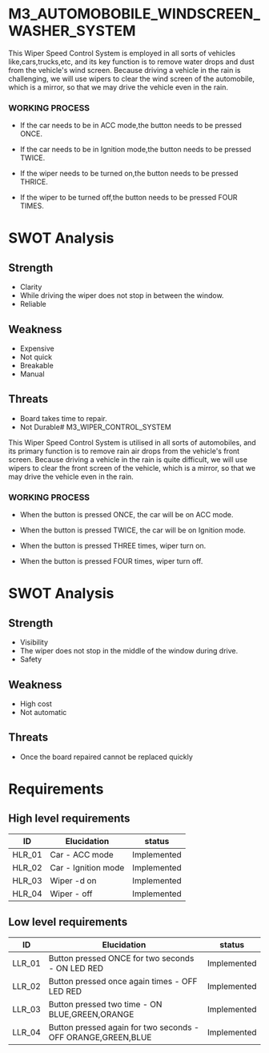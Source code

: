 # M3_AUTOMOBOBILE_WINDSCREEN_WASHER_SYSTEM

This Wiper Speed Control System is employed  in all sorts of  vehicles like,cars,trucks,etc, and its key function is to remove water drops and dust from the vehicle's wind screen. Because driving a vehicle in the rain is challenging, we will use wipers to clear the wind screen of the automobile, which is a mirror, so that we may drive the vehicle even in the rain.


### WORKING PROCESS
* If the car needs to be in ACC mode,the button needs to be pressed ONCE.

* If the car needs to be in Ignition mode,the button needs to be pressed TWICE.

* If the wiper needs to be turned on,the button needs to be pressed THRICE.

* If the wiper to be turned off,the button needs to be pressed FOUR TIMES.

# SWOT Analysis 
## Strength
* Clarity
* While driving the wiper does not stop in between the window.
* Reliable
## Weakness 
* Expensive
* Not quick
* Breakable
* Manual
## Threats 
* Board takes time to repair.
* Not Durable# M3_WIPER_CONTROL_SYSTEM

This Wiper Speed Control System is utilised in all sorts of automobiles, and its primary function is to remove rain air drops from the vehicle's front screen. Because driving a vehicle in the rain is quite difficult, we will use wipers to clear the front screen of the vehicle, which is a mirror, so that we may drive the vehicle even in the rain.


### WORKING PROCESS
* When the button is pressed ONCE, the car will be on ACC mode.

* When the button is pressed TWICE, the car will be on Ignition mode.

* When the button is pressed THREE times, wiper turn on.

* When the button is pressed FOUR times, wiper turn off.

# SWOT Analysis 
## Strength
* Visibility
* The wiper does not stop in the middle of the window during drive.
* Safety

## Weakness 
* High cost
* Not automatic

## Threats 
* Once the board repaired cannot be replaced quickly

# Requirements
## High level requirements
| ID | Elucidation | status |
| --- | --- | --- | 
| HLR_01 |	Car - ACC mode |	Implemented |
| HLR_02 |	Car - Ignition mode |	Implemented |
| HLR_03 |	Wiper -d on |	Implemented |
| HLR_04 |	Wiper - off |	Implemented |
## Low level requirements
| ID |	Elucidation |	status |
| --- | --- | --- | 
| LLR_01 |	Button pressed ONCE for two seconds - ON LED RED |	Implemented |
| LLR_02 |	Button pressed once again times - OFF LED RED |	Implemented |
| LLR_03	|Button pressed two time - ON BLUE,GREEN,ORANGE |	Implemented |
| LLR_04 |	Button pressed again for two seconds - OFF ORANGE,GREEN,BLUE |	Implemented |

